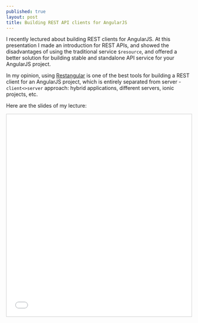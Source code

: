 ```yaml
---
published: true
layout: post
title: Building REST API clients for AngularJS
---
```


I recently lectured about building REST clients for AngularJS.
At this presentation I made an introduction for REST APIs, and showed the disadvantages of using the traditional
service `$resource`, and offered a better solution for building stable and standalone API service for your AngularJS project.

In my opinion, using [Restangular](https://github.com/mgonto/restangular) is one of the best tools for building a REST
client for an AngularJS project, which is entirely separated from server - `client<>server` approach: hybrid applications,
different servers, ionic projects, etc.

Here are the slides of my lecture:

<iframe src="//www.slideshare.net/slideshow/embed_code/46571972" width="100%" height="550" frameborder="0" marginwidth="0" marginheight="0" scrolling="no" style="border:1px solid #CCC; border-width:1px; margin-bottom:5px; max-width: 100%;" allowfullscreen></iframe>